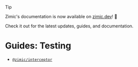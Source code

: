 > [!TIP]
>
> Zimic's documentation is now available on [zimic.dev](https://zimic.dev)! :tada:
>
> Check it out for the latest updates, guides, and documentation.

# Guides: Testing

- [`@zimic/interceptor`](guides‐testing‐interceptor)
